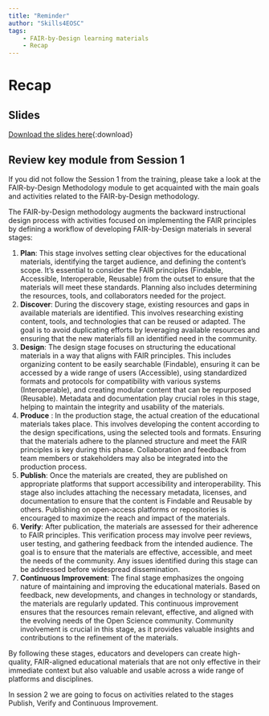 ```yaml
---
title: "Reminder"
author: "Skills4EOSC"
tags: 
    - FAIR-by-Design learning materials
    - Recap
---
```


# Recap

## Slides

[Download the slides here](https://github.com/FAIR-by-Design-Methodology/CLARIN-Training/raw/main/resources/2nd%20Session/01%20Recap/Recap_FAIR-by-Design_Methodology.pptx){:download}

## Review key module from Session 1

If you did not follow the Session 1 from the training, please take a look at the FAIR-by-Design Methodology module to get acquainted with the main goals and activities related to the FAIR-by-Design methodology.

The FAIR-by-Design methodology augments the backward instructional design process with activities focused on implementing the FAIR principles by defining a workflow of developing FAIR-by-Design materials in several stages:

1. **Plan**: This stage involves setting clear objectives for the educational materials, identifying the target audience, and defining the content’s scope. It’s essential to consider the FAIR principles (Findable, Accessible, Interoperable, Reusable) from the outset to ensure that the materials will meet these standards. Planning also includes determining the resources, tools, and collaborators needed for the project.
2. **Discover**: During the discovery stage, existing resources and gaps in available materials are identified. This involves researching existing content, tools, and technologies that can be reused or adapted. The goal is to avoid duplicating efforts by leveraging available resources and ensuring that the new materials fill an identified need in the community.
3. **Design**: The design stage focuses on structuring the educational materials in a way that aligns with FAIR principles. This includes organizing content to be easily searchable (Findable), ensuring it can be accessed by a wide range of users (Accessible), using standardized formats and protocols for compatibility with various systems (Interoperable), and creating modular content that can be repurposed (Reusable). Metadata and documentation play crucial roles in this stage, helping to maintain the integrity and usability of the materials.
4. **Produce** : In the production stage, the actual creation of the educational materials takes place. This involves developing the content according to the design specifications, using the selected tools and formats. Ensuring that the materials adhere to the planned structure and meet the FAIR principles is key during this phase. Collaboration and feedback from team members or stakeholders may also be integrated into the production process.
5. **Publish**: Once the materials are created, they are published on appropriate platforms that support accessibility and interoperability. This stage also includes attaching the necessary metadata, licenses, and documentation to ensure that the content is Findable and Reusable by others. Publishing on open-access platforms or repositories is encouraged to maximize the reach and impact of the materials.
6. **Verify**: After publication, the materials are assessed for their adherence to FAIR principles. This verification process may involve peer reviews, user testing, and gathering feedback from the intended audience. The goal is to ensure that the materials are effective, accessible, and meet the needs of the community. Any issues identified during this stage can be addressed before widespread dissemination.
7. **Continuous Improvement**: The final stage emphasizes the ongoing nature of maintaining and improving the educational materials. Based on feedback, new developments, and changes in technology or standards, the materials are regularly updated. This continuous improvement ensures that the resources remain relevant, effective, and aligned with the evolving needs of the Open Science community. Community involvement is crucial in this stage, as it provides valuable insights and contributions to the refinement of the materials.

By following these stages, educators and developers can create high-quality, FAIR-aligned educational materials that are not only effective in their immediate context but also valuable and usable across a wide range of platforms and disciplines.

In session 2 we are going to focus on activities related to the stages Publish, Verify and Continuous Improvement.